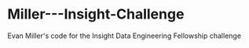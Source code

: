 # Miller---Insight-Challenge
Evan Miller's code for the Insight Data Engineering Fellowship challenge
